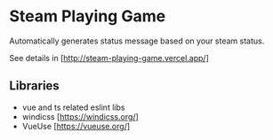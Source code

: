# Steam Playing Game

Automatically generates status message based on your steam status. 

See details in [http://steam-playing-game.vercel.app/]

## Libraries
- vue and ts related eslint libs
- windicss [https://windicss.org/]
- VueUse [https://vueuse.org/]
